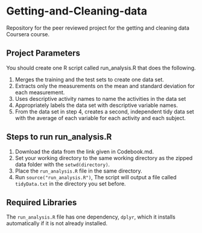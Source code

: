 # Getting-and-Cleaning-data
Repository for the peer reviewed project for the getting and cleaning data Coursera course.

## Project Parameters

You should create one R script called run_analysis.R that does the following.
1. Merges the training and the test sets to create one data set.
2. Extracts only the measurements on the mean and standard deviation for each measurement.
3. Uses descriptive activity names to name the activities in the data set
4. Appropriately labels the data set with descriptive variable names.
5. From the data set in step 4, creates a second, independent tidy data set with the average of each variable for each activity and each subject.

## Steps to run run_analysis.R

1. Download the data from the link given in Codebook.md.
2. Set your working directory to the same working directory as the zipped data folder with the ```setwd(directory)```.
3. Place the ```run_analysis.R``` file in the same directory.
3. Run ```source("run_analysis.R")```, The script will output a file called ```tidyData.txt``` in the directory you set before.

## Required Libraries

The ```run_analysis.R``` file has one dependency, ```dplyr```, which it installs automatically if it is not already installed.
